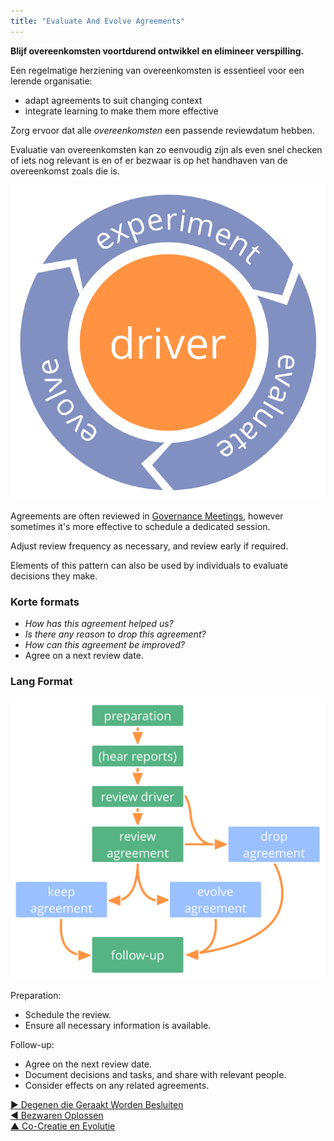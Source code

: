 ```yaml
---
title: "Evaluate And Evolve Agreements"
---
```



**Blijf overeenkomsten voortdurend ontwikkel en elimineer verspilling.**

Een regelmatige herziening van overeenkomsten is essentieel voor een lerende organisatie:

- adapt agreements to suit changing context
- integrate learning to make them more effective

Zorg ervoor dat alle <dfn data-info="Overeenkomst: Een overeengekomen richtlijn, proces, beleid of protocol dat is ontworpen om de stroom van waarde zo goed mogelijk te geleiden.">overeenkomsten</dfn> een passende reviewdatum hebben.

Evaluatie van overeenkomsten kan zo eenvoudig zijn als even snel checken of iets nog relevant is en of er bezwaar is op het handhaven van de overeenkomst zoals die is.

![Experimenteren, evalueren, evolueren](img/evolution/kaizen.png)

Agreements are often reviewed in [Governance Meetings](governance-meeting.html), however sometimes it's more effective to schedule a dedicated session.

Adjust review frequency as necessary, and review early if required.

Elements of this pattern can also be used by individuals to evaluate decisions they make.

### Korte formats

- *How has this agreement helped us?*
- *Is there any reason to drop this agreement?*
- *How can this agreement be improved?*
- Agree on a next review date.

### Lang Format

![Een lang format voor het beoordelen en evolueren van overeenkomsten](img/agreements/evaluate-agreements.png)

Preparation:

- Schedule the review.
- Ensure all necessary information is available.

Follow-up:

- Agree on the next review date.
- Document decisions and tasks, and share with relevant people.
- Consider effects on any related agreements.

[&#9654; Degenen die Geraakt Worden Besluiten](those-affected-decide.html)<br/>[&#9664; Bezwaren Oplossen](resolve-objections.html)<br/>[&#9650; Co-Creatie en Evolutie](co-creation-and-evolution.html)

